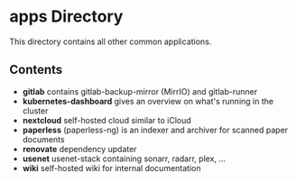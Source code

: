 # apps Directory

This directory contains all other common applications.

## Contents

- **gitlab** contains gitlab-backup-mirror (MirrIO) and gitlab-runner
- **kubernetes-dashboard** gives an overview on what's running in the cluster
- **nextcloud** self-hosted cloud similar to iCloud
- **paperless** (paperless-ng) is an indexer and archiver for scanned paper documents
- **renovate** dependency updater
- **usenet** usenet-stack containing sonarr, radarr, plex, ...
- **wiki** self-hosted wiki for internal documentation
